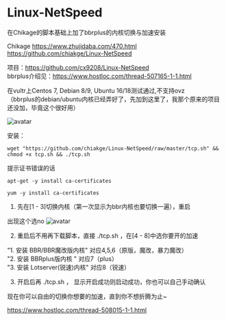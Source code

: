 # Linux-NetSpeed

在Chikage的脚本基础上加了bbrplus的内核切换与加速安装  

Chikage https://www.zhujidaba.com/470.html https://github.com/chiakge/Linux-NetSpeed

项目：https://github.com/cx9208/Linux-NetSpeed  
bbrplus介绍见：https://www.hostloc.com/thread-507165-1-1.html  

在vultr上Centos 7, Debian 8/9, Ubuntu 16/18测试通过,不支持ovz  
（bbrplus的debian/ubuntu内核已经弄好了，先加到这里了，我那个原来的项目还没加，毕竟这个很好用）  

![avatar](https://s1.ax1x.com/2018/12/24/F6XveP.png)

安装：
```
wget "https://github.com/chiakge/Linux-NetSpeed/raw/master/tcp.sh" && chmod +x tcp.sh && ./tcp.sh
```

提示证书错误的话
```
apt-get -y install ca-certificates
```
```
yum -y install ca-certificates
```

1. 先在[1 - 3]切换内核（第一次显示为bbr内核也要切换一遍），重启

出现这个选no
![avatar](https://s1.ax1x.com/2018/12/24/F6xwqI.png)

2. 重启后不用再下载脚本，直接 ./tcp.sh ，在[4 - 8]中选你要开的加速

"1. 安装 BBR/BBR魔改版内核"        对应4,5,6（原版，魔改，暴力魔改）  
"2. 安装 BBRplus版内核 "                对应7（plus）  
"3. 安装 Lotserver(锐速)内核"        对应8（锐速）  

3. 开启后再 ./tcp.sh  ， 显示开启成功则启动成功，你也可以自己手动确认  

现在你可以自由的切换你想要的加速，直到你不想折腾为止~  

https://www.hostloc.com/thread-508015-1-1.html
